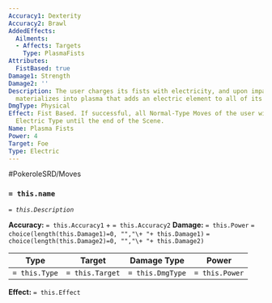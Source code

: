 ```yaml
---
Accuracy1: Dexterity
Accuracy2: Brawl
AddedEffects:
  Ailments:
  - Affects: Targets
    Type: PlasmaFists
Attributes:
  FistBased: true
Damage1: Strength
Damage2: ''
Description: The user charges its fists with electricity, and upon impact the charge
  materializes into plasma that adds an electric element to all of its Normal moves.
DmgType: Physical
Effect: Fist Based. If successful, all Normal-Type Moves of the user will be considered
  Electric Type until the end of the Scene.
Name: Plasma Fists
Power: 4
Target: Foe
Type: Electric
---
```


#PokeroleSRD/Moves

### `= this.name` 
*`= this.Description`*

**Accuracy:** `= this.Accuracy1` + `= this.Accuracy2`
**Damage:** `= this.Power` `= choice(length(this.Damage1)=0, "","\+ "+ this.Damage1)` `= choice(length(this.Damage2)=0, "","\+ "+ this.Damage2)`

| Type          | Target          | Damage Type          | Power          |
| ------------- | --------------- | ---------------- | -------------- |
| `= this.Type` | `= this.Target` | `= this.DmgType` | `= this.Power` | 

**Effect:** `= this.Effect`